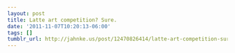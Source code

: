 ```yaml
---
layout: post
title: Latte art competition? Sure.
date: '2011-11-07T10:20:13-06:00'
tags: []
tumblr_url: http://jahnke.us/post/12470826414/latte-art-competition-sure
---
```

